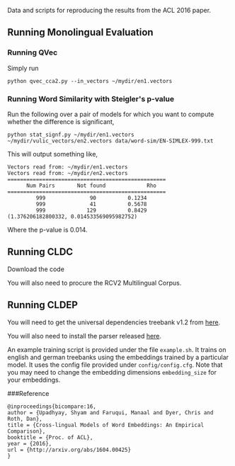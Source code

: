 Data and scripts for reproducing the results from the ACL 2016 paper.


## Running Monolingual Evaluation

### Running QVec

Simply run
```
python qvec_cca2.py --in_vectors ~/mydir/en1.vectors
```

### Running Word Similarity with Steigler's p-value
Run the following over a pair of models for which you want to compute whether the difference is significant,
```
python stat_signf.py ~/mydir/en1.vectors ~/mydir/vulic_vectors/en2.vectors data/word-sim/EN-SIMLEX-999.txt
```

This will output something like,
```
Vectors read from: ~/mydir/en1.vectors
Vectors read from: ~/mydir/en2.vectors
==================================================
      Num Pairs       Not found             Rho
==================================================
         999              90          0.1234
         999              41          0.5678
         999             129          0.8429
(1.376206182800332, 0.014533569095982752)
```
Where the p-value is 0.014.

## Running CLDC

Download the code

You will also need to procure the RCV2 Multilingual Corpus.

## Running CLDEP

You will need to get the universal dependencies treebank v1.2 from [here](http://universaldependencies.org/).

You will also need to install the parser released [here](https://github.com/jiangfeng1124/acl15-clnndep).

An example training script is provided under the file `example.sh`. It trains on english and german treebanks using the embeddings trained by a particular model. It uses the config file provided under `config/config.cfg`. Note that you may need to change the embedding dimensions `embedding_size` for your embeddings.


###Reference

```
@inproceedings{bicompare:16,
author = {Upadhyay, Shyam and Faruqui, Manaal and Dyer, Chris and Roth, Dan},
title = {Cross-lingual Models of Word Embeddings: An Empirical Comparison},
booktitle = {Proc. of ACL},
year = {2016},
url = {http://arxiv.org/abs/1604.00425}
}
```